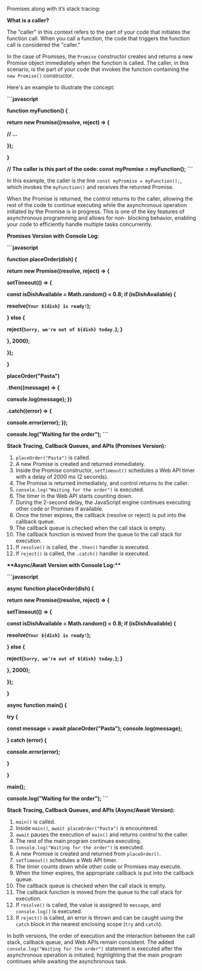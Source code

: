 ﻿Promises along with it’s stack tracing:

**What is a caller?**

The "caller" in this context refers to the part of your code that initiates the function call. When you call a function, the code that triggers the function call is considered the "caller."

In the case of Promises, the `Promise` constructor creates and returns a new Promise object immediately when the function is called. The caller, in this scenario, is the part of your code that invokes the function containing the `new Promise()` constructor.

Here's an example to illustrate the concept:

**```javascript**

**function myFunction() {**

**return new Promise((resolve, reject) => {**

**// ...**

**});**

**}**

**// The caller is this part of the code: const myPromise = myFunction(); ```**

In this example, the caller is the line `const myPromise = myFunction();`, which invokes the `myFunction()` and receives the returned Promise.

When the Promise is returned, the control returns to the caller, allowing the rest of the code to continue executing while the asynchronous operation initiated by the Promise is in progress. This is one of the key features of asynchronous programming and allows for non- blocking behavior, enabling your code to efficiently handle multiple tasks concurrently.

**Promises Version with Console Log:**

**```javascript**

**function placeOrder(dish) {**

**return new Promise((resolve, reject) => {**

**setTimeout(() => {**

**const isDishAvailable = Math.random() < 0.8; if (isDishAvailable) {**

**resolve(`Your ${dish} is ready!`);**

**} else {**

**reject(`Sorry, we're out of ${dish} today.`); }**

**}, 2000);**

**});**

**}**

**placeOrder("Pasta")**

**.then((message) => {**

**console.log(message); })**

**.catch((error) => {**

**console.error(error); });**

**console.log("Waiting for the order"); ```**

**Stack Tracing, Callback Queues, and APIs (Promises Version):**

1. `placeOrder("Pasta")` is called.
1. A new Promise is created and returned immediately.
1. Inside the Promise constructor, `setTimeout()` schedules a Web API timer with a delay of 2000 ms (2 seconds).
1. The Promise is returned immediately, and control returns to the caller.
1. `console.log("Waiting for the order")` is executed.
1. The timer in the Web API starts counting down.
1. During the 2-second delay, the JavaScript engine continues executing other code or Promises if available.
1. Once the timer expires, the callback (resolve or reject) is put into the callback queue.
1. The callback queue is checked when the call stack is empty.
1. The callback function is moved from the queue to the call stack for execution.
1. If `resolve()` is called, the `.then()` handler is executed.
1. If `reject()` is called, the `.catch()` handler is executed.

**\*\*Async/Await Version with Console Log:\*\***

**```javascript**

**async function placeOrder(dish) {**

**return new Promise((resolve, reject) => {**

**setTimeout(() => {**

**const isDishAvailable = Math.random() < 0.8; if (isDishAvailable) {**

**resolve(`Your ${dish} is ready!`);**

**} else {**

**reject(`Sorry, we're out of ${dish} today.`); }**

**}, 2000);**

**});**

**}**

**async function main() {**

**try {**

**const message = await placeOrder("Pasta"); console.log(message);**

**} catch (error) {**

**console.error(error);**

**}**

**}**

**main();**

**console.log("Waiting for the order"); ```**

**Stack Tracing, Callback Queues, and APIs (Async/Await Version):**

1. `main()` is called.
1. Inside `main()`, `await placeOrder("Pasta")` is encountered.
1. `await` pauses the execution of `main()` and returns control to the caller.
1. The rest of the main program continues executing.
1. `console.log("Waiting for the order")` is executed.
1. A new Promise is created and returned from `placeOrder()`.
1. `setTimeout()` schedules a Web API timer.
1. The timer counts down while other code or Promises may execute.
1. When the timer expires, the appropriate callback is put into the callback queue.
1. The callback queue is checked when the call stack is empty.
1. The callback function is moved from the queue to the call stack for execution.
1. If `resolve()` is called, the value is assigned to `message`, and `console.log()` is executed.
1. If `reject()` is called, an error is thrown and can be caught using the `catch` block in the nearest enclosing scope (`try` and `catch`).

In both versions, the order of execution and the interaction between the call stack, callback queue, and Web APIs remain consistent. The added `console.log("Waiting for the order")` statement is executed after the asynchronous operation is initiated, highlighting that the main program continues while awaiting the asynchronous task.
